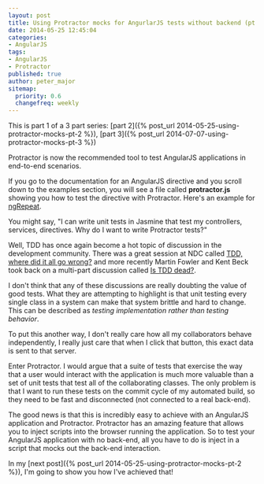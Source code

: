 ```yaml
---
layout: post
title: Using Protractor mocks for AngurlarJS tests without backend (pt. 1)
date: 2014-05-25 12:45:04
categories:
- AngularJS
tags:
- AngularJS
- Protractor
published: true
author: peter_major
sitemap:
  priority: 0.6
  changefreq: weekly
---
```


This is part 1 of a 3 part series: [part 2]({% post_url 2014-05-25-using-protractor-mocks-pt-2 %}), [part 3]({% post_url 2014-07-07-using-protractor-mocks-pt-3 %})

Protractor is now the recommended tool to test AngularJS applications in end-to-end scenarios.

If you go to the documentation for an AngularJS directive and you scroll down to the examples section, you will see a file called __protractor.js__ showing you how to test the directive with Protractor. Here's an example for [ngRepeat](https://docs.angularjs.org/api/ng/directive/ngRepeat#example).

You might say, "I can write unit tests in Jasmine that test my controllers, services, directives. Why do I want to write Protractor tests?"

<!--more-->

Well, TDD has once again become a hot topic of discussion in the development community. There was a great session at NDC called [TDD, where did it all go wrong?](http://vimeo.com/68375232) and more recently Martin Fowler and Kent Beck took back on a multi-part discussion called [Is TDD dead?](https://plus.google.com/events/ci2g23mk0lh9too9bgbp3rbut0k).

I don't think that any of these discussions are really doubting the value of good tests. What they are attempting to highlight is that unit testing every single class in a system can make that system brittle and hard to change. This can be described as _testing implementation rather than testing behavior_.

To put this another way, I don't really care how all my collaborators behave independently, I really just care that when I click that button, this exact data is sent to that server.

Enter Protractor. I would argue that a suite of tests that exercise the way that a user would interact with the application is much more valuable than a set of unit tests that test all of the collaborating classes. The only problem is that I want to run these tests on the commit cycle of my automated build, so they need to be fast and disconnected (not connected to a real back-end).

The good news is that this is incredibly easy to achieve with an AngularJS application and Protractor. Protractor has an amazing feature that allows you to inject scripts into the browser running the application. So to test your AngularJS application with no back-end, all you have to do is inject in a script that mocks out the back-end interaction.

In my [next post]({% post_url 2014-05-25-using-protractor-mocks-pt-2 %}), I'm going to show you how I've achieved that!
